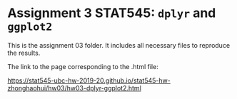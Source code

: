 # Assignment 3 STAT545: `dplyr` and `ggplot2`

This is the assignment 03 folder. It includes all necessary files to reproduce the results.

The link to the page corresponding to the .html file:
 
https://stat545-ubc-hw-2019-20.github.io/stat545-hw-zhonghaohui/hw03/hw03-dplyr-ggplot2.html

